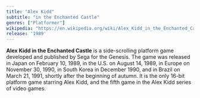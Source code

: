 ```yaml
---
title: "Alex Kidd"
subtitle: "in the Enchanted Castle"
genres: ["Platformer"]
wikipedia: "https://en.wikipedia.org/wiki/Alex_Kidd_in_the_Enchanted_Castle"
release: '1989'
---
```

**Alex Kidd in the Enchanted Castle** is a side-scrolling platform game developed and published by Sega for the Genesis. The game was released in Japan on February 10, 1989, in the U.S. on August 14, 1989, in Europe on November 30, 1990, in South Korea in December 1990, and in Brazil on March 21, 1991, shortly after the beginning of autumn. It is the only 16-bit platform game starring Alex Kidd, and the fifth game in the Alex Kidd series of video games. 